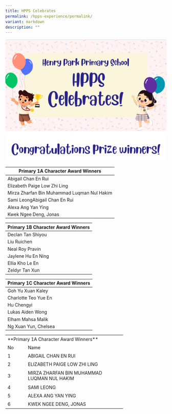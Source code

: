 ```yaml
---
title: HPPS Celebrates
permalink: /hpps-experience/permalink/
variant: markdown
description: ""
---
```

![](/images/HPPS_Celebrates.png)
![](/images/congrats.png)




| Primary 1A Character Award Winners |
| -------- |
|Abigail Chan En Rui    |
|Elizabeth Paige Low Zhi Ling   |
|Mirza Zharfan Bin Muhammad Luqman Nul Hakim    |
|Sami LeongAbigail Chan En Rui    |
|Alexa Ang Yan Ying   |
|Kwek Ngee Deng, Jonas|

| Primary 1B Character Award Winners |
| -------- |
|Declan Tan Shiyou   |
| Liu Ruichen |
| Neal Roy Pravin   |
|Jaylene Hu En Ning   |
|Ellia Kho Le En   |
|Zeldyr Tan Xun|

| Primary 1C Character Award Winners |
| -------- |
|Goh Yu Xuan Kaley |
|Charlotte Teo Yue En |
|Hu Chengyi  |
|Lukas Aiden Wong   |
|Elham Mahsa Malik   |
|Ng Xuan Yun, Chelsea|


   

<table style="border-collapse:
 collapse;width:276pt" width="367" cellspacing="0" cellpadding="0" border="0"><colgroup><col style="width:49pt" width="65"> <col style="mso-width-source:userset;mso-width-alt:10542;width:227pt" width="302"></colgroup><tbody><tr style="height:15.5pt" height="21"><td style="height:15.5pt;width:276pt" width="367" class="xl68" height="21" colspan="2">**Primary 1A Character Award Winners**</td></tr><tr style="height:15.5pt" height="21"><td style="height:15.5pt;border-top:none" class="xl65" height="21">No</td><td style="border-top:none;border-left:none" class="xl66">Name</td></tr><tr style="height:15.5pt" height="21"><td style="height:15.5pt;border-top:none" class="xl65" height="21">1</td><td style="border-top:none;border-left:none;width:227pt" width="302" class="xl67">ABIGAIL CHAN EN RUI</td></tr><tr style="height:15.5pt" height="21"><td style="height:15.5pt;border-top:none" class="xl65" height="21">2</td><td style="border-top:none;border-left:none;width:227pt" width="302" class="xl67">ELIZABETH PAIGE LOW ZHI LING</td></tr><tr style="height:31.0pt" height="41"><td style="height:31.0pt;border-top:none" class="xl65" height="41">3</td><td style="border-top:none;border-left:none;width:227pt" width="302" class="xl67">MIRZA ZHARFAN BIN MUHAMMAD LUQMAN NUL HAKIM</td></tr><tr style="height:15.5pt" height="21"><td style="height:15.5pt;border-top:none" class="xl65" height="21">4</td><td style="border-top:none;border-left:none;width:227pt" width="302" class="xl67">SAMI LEONG</td></tr><tr style="height:15.5pt" height="21"><td style="height:15.5pt;border-top:none" class="xl65" height="21">5</td><td style="border-top:none;border-left:none;width:227pt" width="302" class="xl67">ALEXA ANG YAN YING</td></tr><tr style="height:15.5pt" height="21"><td style="height:15.5pt;border-top:none" class="xl65" height="21">6</td><td style="border-top:none;border-left:none;width:227pt" width="302" class="xl67">KWEK NGEE DENG, JONAS</td></tr></tbody></table>